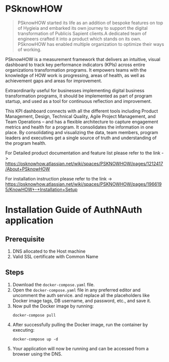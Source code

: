 # PSknowHOW

> PSknowHOW started its life as an addition of bespoke features on top of Hygieia and embarked its own journey to support the digital transformation of Publicis Sapient clients.A dedicated team of engineers crafted it into a product which stands on its own. 
PSknowHOW has enabled multiple organization to optimize their ways of working. 

PSknowHOW is a measurement framework that delivers an intuitive, visual dashboard to track key performance indicators (KPIs) across entire organizations transformation programs. It empowers teams with the knowledge of HOW work is progressing, areas of health, as well as achievement gaps and areas for improvement.

Extraordinarily useful for businesses implementing digital business transformation programs, it should be implemented as part of program startup, and used as a tool for continuous reflection and improvement.

This KPI dashboard connects with all the different tools including Product Management, Design, Technical Quality, Agile Project Management, and Team Operations – and has a flexible architecture to capture engagement metrics and health for a program.  It consolidates the information in one place. By consolidating and visualizing the data, team members, program leaders and executives get a single source of truth and understanding of the program health.

For Detailed product documentation and feature list please refer to the link ->
https://psknowhow.atlassian.net/wiki/spaces/PSKNOWHOW/pages/1212417/About+PSknowHOW

For installation instruction please refer to the link -> 
https://psknowhow.atlassian.net/wiki/spaces/PSKNOWHOW/pages/1966195/KnowHOW+-+Installation+Setup


# Installation Guide of AuthNAuth application

## Prerequisite

1. DNS allocated to the Host machine
2. Valid SSL certificate with Common Name

## Steps

1. Download the `docker-compose.yaml` file.
2. Open the `docker-compose.yaml` file in any preferred editor and uncomment the auth service. and replace all the placeholders like Docker image tags, DB username, and password, etc., and save it.
3. Now pull the Docker image by running:
    ```
    docker-compose pull
    ```
4. After successfully pulling the Docker image, run the container by executing:
    ```
    docker-compose up -d
    ```
5. Your application will now be running and can be accessed from a browser using the DNS.






 
